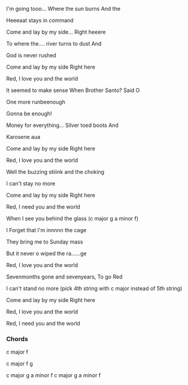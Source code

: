 I'm going tooo... Where the sun burns And the

Heeeaat stays in command

Come and lay by my side... Right heeere



To where the.... river turns to dust And

God is never rushed

Come and lay by my side Right here



Red, I love you and the world



It seemed to make sense When Brother Santo? Said O 

One more runbeenough

Gonna be enough!



Money for everything... Silver toed boots And

Karosene aua

Come and lay by my side Right here



Red, I love you and the world



Well the buzzing stiiink and the choking

I can't stay no more

Come and lay by my side Right here



Red, I need you and the world



When I see you behind the glass (c major g  a minor f)

I Forget that I'm innnnn the cage

They bring me to Sunday mass

But it never o wiped the ra......ge



Red, I love you and the world



Sevenmonths gone and sevenyears, To go Red

I can't stand no more (pick 4th string with c major instead of 5th string)

Come and lay by my side Right here



Red, I love you and the world

Red, I need you and the world

### Chords
c major f 

c major f g

c major g  a minor f    c major g  a minor f 
